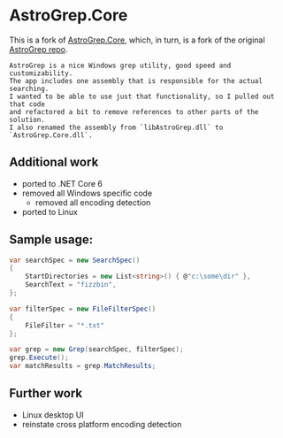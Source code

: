 # AstroGrep.Core

This is a fork of [AstroGrep.Core](https://github.com/asherber/AstroGrep.Core), which, in turn, is a fork of
the original [AstroGrep repo](https://github.com/joshball/astrogrep). 

```text
AstroGrep is a nice Windows grep utility, good speed and customizability.
The app includes one assembly that is responsible for the actual searching.
I wanted to be able to use just that functionality, so I pulled out that code
and refactored a bit to remove references to other parts of the solution.
I also renamed the assembly from `libAstroGrep.dll` to `AstroGrep.Core.dll`.
```

## Additional work
* ported to .NET Core 6
* removed all Windows specific code
  * removed all encoding detection 
* ported to Linux

## Sample usage:

```csharp
var searchSpec = new SearchSpec()
{
    StartDirectories = new List<string>() { @"c:\some\dir" },    
    SearchText = "fizzbin",
};

var filterSpec = new FileFilterSpec()
{
    FileFilter = "*.txt"
};

var grep = new Grep(searchSpec, filterSpec);
grep.Execute();
var matchResults = grep.MatchResults;
```

## Further work
* Linux desktop UI
* reinstate cross platform encoding detection
